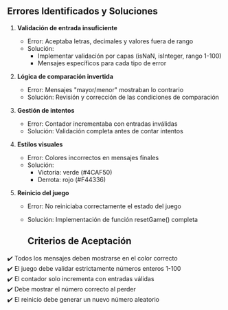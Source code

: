 ## Errores Identificados y Soluciones

1. **Validación de entrada insuficiente**
   - Error: Aceptaba letras, decimales y valores fuera de rango
   - Solución: 
     - Implementar validación por capas (isNaN, isInteger, rango 1-100)
     - Mensajes específicos para cada tipo de error

2. **Lógica de comparación invertida**
   - Error: Mensajes "mayor/menor" mostraban lo contrario
   - Solución: Revisión y corrección de las condiciones de comparación

3. **Gestión de intentos**
   - Error: Contador incrementaba con entradas inválidas
   - Solución: Validación completa antes de contar intentos

4. **Estilos visuales**
   - Error: Colores incorrectos en mensajes finales
   - Solución: 
     - Victoria: verde (#4CAF50)
     - Derrota: rojo (#F44336)

5. **Reinicio del juego**
   - Error: No reiniciaba correctamente el estado del juego
   - Solución: Implementación de función resetGame() completa
  
     ## Criterios de Aceptación

✔️ Todos los mensajes deben mostrarse en el color correcto  
✔️ El juego debe validar estrictamente números enteros 1-100  
✔️ El contador solo incrementa con entradas válidas  
✔️ Debe mostrar el número correcto al perder  
✔️ El reinicio debe generar un nuevo número aleatorio  
